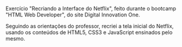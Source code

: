 Exercício "Recriando a Interface do Netflix", feito durante o bootcamp "HTML Web Developer", do site Digital Innovation One.



Seguindo as orientações do professor, recriei a tela inicial do Netflix, usando os conteúdos de HTML5, CSS3 e JavaScript ensinados pelo mesmo. 